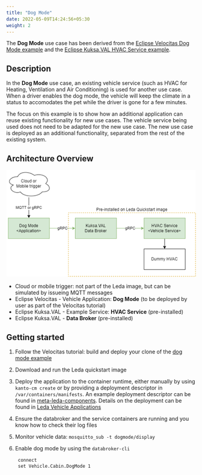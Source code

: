 ```yaml
---
title: "Dog Mode"
date: 2022-05-09T14:24:56+05:30
weight: 2
---
```


The **Dog Mode** use case has been derived from the [Eclipse Velocitas Dog Mode example](https://websites.eclipseprojects.io/velocitas/docs/about/use_cases/dog_mode/) and the [Eclipse Kuksa.VAL HVAC Service example](https://github.com/eclipse/kuksa.val.services/tree/main/hvac_service).

## Description

In the **Dog Mode** use case, an existing vehicle service (such as HVAC for Heating, Ventilation and Air Conditioning) is used for another use case.
When a driver enables the dog mode, the vehicle will keep the climate in a status to accomodates the pet while the driver is gone for a few minutes.

The focus on this example is to show how an additional application can reuse existing functionality for new use cases. The vehicle service being used does not need to be adapted for the new use case. The new use case is deployed as an additional functionality, separated from the rest of the existing system.

## Architecture Overview

![Leda Dog Mode Use Case](dogmode.png)

- Cloud or mobile trigger: not part of the Leda image, but can be simulated by issueing MQTT messages
- Eclipse Velocitas - Vehicle Application: **Dog Mode** (to be deployed by user as part of the Velocitas tutorial)
- Eclipse Kuksa.VAL - Example Service: **HVAC Service** (pre-installed)
- Eclipse Kuksa.VAL - **Data Broker** (pre-installed)

## Getting started

1. Follow the Velocitas tutorial: build and deploy your clone of the [dog mode example](https://websites.eclipseprojects.io/velocitas/docs/about/use_cases/dog_mode/)
2. Download and run the Leda quickstart image
3. Deploy the application to the container runtime, either manually by using `kanto-cm create` or by providing a deployment descriptor in `/var/containers/manifests`. An example deployment descriptor can be found in [meta-leda-components](https://github.com/eclipse-leda/meta-leda/blob/main/meta-leda-components/recipes-sdv/eclipse-leda/kanto-containers/example/seatservice.json). Details on the deployment can be found in [Leda Vehicle Applications](/leda/docs/app-deployment/velocitas/)
4. Ensure the databroker and the service containers are running and you know how to check their log files
5. Monitor vehicle data: `mosquitto_sub -t dogmode/display`
6. Enable dog mode by using the `databroker-cli`

        connect
        set Vehicle.Cabin.DogMode 1
